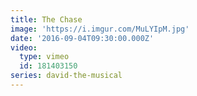 ```yaml
---
title: The Chase
image: 'https://i.imgur.com/MuLYIpM.jpg'
date: '2016-09-04T09:30:00.000Z'
video:
  type: vimeo
  id: 181403150
series: david-the-musical
---
```


